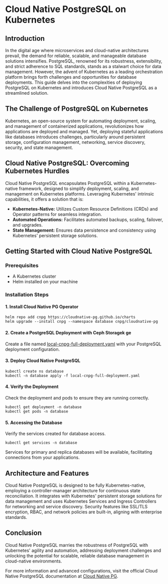 # Cloud Native PostgreSQL on Kubernetes

## Introduction

In the digital age where microservices and cloud-native architectures prevail, the demand for reliable, scalable, and manageable database solutions intensifies. PostgreSQL, renowned for its robustness, extensibility, and strict adherence to SQL standards, stands as a stalwart choice for data management. However, the advent of Kubernetes as a leading orchestration platform brings forth challenges and opportunities for database deployments. This guide delves into the complexities of deploying PostgreSQL on Kubernetes and introduces Cloud Native PostgreSQL as a streamlined solution.

## The Challenge of PostgreSQL on Kubernetes

Kubernetes, an open-source system for automating deployment, scaling, and management of containerized applications, revolutionizes how applications are deployed and managed. Yet, deploying stateful applications like databases introduces challenges, particularly around persistent storage, configuration management, networking, service discovery, security, and state management. 

## Cloud Native PostgreSQL: Overcoming Kubernetes Hurdles

Cloud Native PostgreSQL encapsulates PostgreSQL within a Kubernetes-native framework, designed to simplify deployment, scaling, and management on Kubernetes platforms. Leveraging Kubernetes' intrinsic capabilities, it offers a solution that is:

- **Kubernetes-Native:** Utilizes Custom Resource Definitions (CRDs) and Operator patterns for seamless integration.
- **Automated Operations:** Facilitates automated backups, scaling, failover, and upgrades.
- **State Management:** Ensures data persistence and consistency using Kubernetes' persistent storage solutions.

## Getting Started with Cloud Native PostgreSQL

### Prerequisites

- A Kubernetes cluster
- Helm installed on your machine

### Installation Steps

#### 1. Install Cloud Native PG Operator

```shell
helm repo add cnpg https://cloudnative-pg.github.io/charts
helm upgrade --install cnpg --namespace database cnpg/cloudnative-pg
```

#### 2. Create a PostgreSQL Deployment with Ceph Storagek ge

Create a file named [local-cnpg-full-deployment.yaml](./local-cnpg-full-deployment.yaml) with your PostgreSQL deployment configuration.

#### 3. Deploy Cloud Native PostgreSQL

```shell
kubectl create ns database
kubectl -n database apply -f local-cnpg-full-deployment.yaml
```

#### 4. Verify the Deployment

Check the deployment and pods to ensure they are running correctly.

```shell
kubectl get deployment -n database
kubectl get pods -n database
```

#### 5. Accessing the Database

Verify the services created for database access.

```shell
kubectl get services -n database
```

Services for primary and replica databases will be available, facilitating connections from your applications.

## Architecture and Features

Cloud Native PostgreSQL is designed to be fully Kubernetes-native, employing a controller-manager architecture for continuous state reconciliation. It integrates with Kubernetes' persistent storage solutions for data management and uses Kubernetes Services and Ingress Controllers for networking and service discovery. Security features like SSL/TLS encryption, RBAC, and network policies are built-in, aligning with enterprise standards.

## Conclusion

Cloud Native PostgreSQL marries the robustness of PostgreSQL with Kubernetes' agility and automation, addressing deployment challenges and unlocking the potential for scalable, reliable database management in cloud-native environments.

For more information and advanced configurations, visit the official Cloud Native PostgreSQL documentation at [Cloud Native PG](https://cloudnative-pg.io/documentation/1.22/storage/).